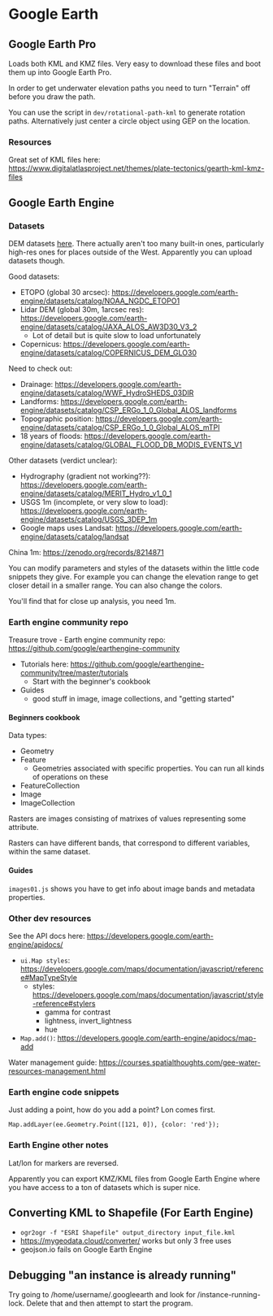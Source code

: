 # Google Earth

## Google Earth Pro

Loads both KML and KMZ files. Very easy to download these files and boot them up into Google Earth Pro.

In order to get underwater elevation paths you need to turn "Terrain" off before you draw the path.

You can use the script in `dev/rotational-path-kml` to generate rotation paths. Alternatively just center a circle object using GEP on the location.

### Resources

Great set of KML files here: https://www.digitalatlasproject.net/themes/plate-tectonics/gearth-kml-kmz-files

## Google Earth Engine

### Datasets

DEM datasets [here](https://developers.google.com/earth-engine/datasets/tags/dem). There actually aren't too many built-in ones, particularly high-res ones for places outside of the West. Apparently you can upload datasets though.

Good datasets:
- ETOPO (global 30 arcsec): https://developers.google.com/earth-engine/datasets/catalog/NOAA_NGDC_ETOPO1
- Lidar DEM (global 30m, 1arcsec res): https://developers.google.com/earth-engine/datasets/catalog/JAXA_ALOS_AW3D30_V3_2
	- Lot of detail but is quite slow to load unfortunately
- Copernicus: https://developers.google.com/earth-engine/datasets/catalog/COPERNICUS_DEM_GLO30

Need to check out:
- Drainage: https://developers.google.com/earth-engine/datasets/catalog/WWF_HydroSHEDS_03DIR
- Landforms: https://developers.google.com/earth-engine/datasets/catalog/CSP_ERGo_1_0_Global_ALOS_landforms
- Topographic position: https://developers.google.com/earth-engine/datasets/catalog/CSP_ERGo_1_0_Global_ALOS_mTPI
- 18 years of floods: https://developers.google.com/earth-engine/datasets/catalog/GLOBAL_FLOOD_DB_MODIS_EVENTS_V1

Other datasets (verdict unclear):
- Hydrography (gradient not working??): https://developers.google.com/earth-engine/datasets/catalog/MERIT_Hydro_v1_0_1
- USGS 1m (incomplete, or very slow to load): https://developers.google.com/earth-engine/datasets/catalog/USGS_3DEP_1m
- Google maps uses Landsat: https://developers.google.com/earth-engine/datasets/catalog/landsat

China 1m: https://zenodo.org/records/8214871

You can modify parameters and styles of the datasets within the little code snippets they give. For example you can change the elevation range to get closer detail in a smaller range. You can also change the colors.

You'll find that for close up analysis, you need 1m.

### Earth engine community repo

Treasure trove - Earth engine community repo: https://github.com/google/earthengine-community
- Tutorials here: https://github.com/google/earthengine-community/tree/master/tutorials
	- Start with the beginner's cookbook
- Guides
	- good stuff in image, image collections, and "getting started"

#### Beginners cookbook

Data types:
- Geometry
- Feature
	- Geometries associated with specific properties. You can run all kinds of operations on these
- FeatureCollection
- Image
- ImageCollection

Rasters are images consisting of matrixes of values representing some attribute.

Rasters can have different bands, that correspond to different variables, within the same dataset.

#### Guides

`images01.js` shows you have to get info about image bands and metadata properties.

### Other dev resources

See the API docs here: https://developers.google.com/earth-engine/apidocs/
- `ui.Map styles`: https://developers.google.com/maps/documentation/javascript/reference#MapTypeStyle
	- styles: https://developers.google.com/maps/documentation/javascript/style-reference#stylers
		- gamma for contrast
		- lightness, invert_lightness
		- hue
- `Map.add()`: https://developers.google.com/earth-engine/apidocs/map-add

Water management guide: https://courses.spatialthoughts.com/gee-water-resources-management.html

### Earth engine code snippets

Just adding a point, how do you add a point? Lon comes first.

```
Map.addLayer(ee.Geometry.Point([121, 0]), {color: 'red'});
```

### Earth Engine other notes

Lat/lon for markers are reversed.

Apparently you can export KMZ/KML files from Google Earth Engine where you have access to a ton of datasets which is super nice.

## Converting KML to Shapefile (For Earth Engine)

- `ogr2ogr -f "ESRI Shapefile" output_directory input_file.kml`
- https://mygeodata.cloud/converter/ works but only 3 free uses
- geojson.io fails on Google Earth Engine

## Debugging "an instance is already running"

Try going to /home/username/.googleearth and look for /instance-running-lock. Delete that and then attempt to start the program.